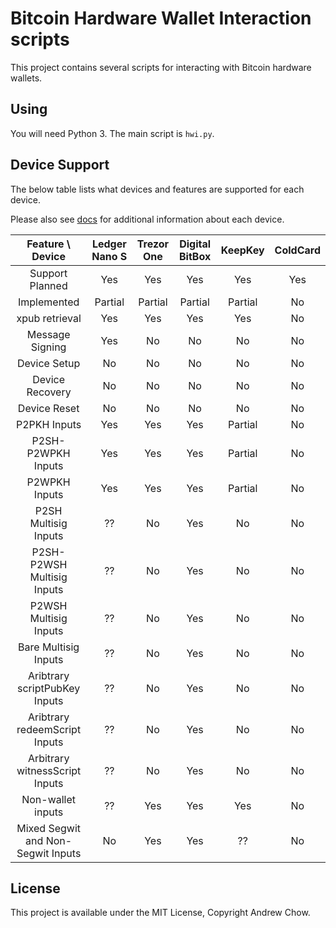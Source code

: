 # Bitcoin Hardware Wallet Interaction scripts

This project contains several scripts for interacting with Bitcoin hardware wallets.

## Using

You will need Python 3. The main script is `hwi.py`.

## Device Support

The below table lists what devices and features are supported for each device.

Please also see [docs](docs/) for additional information about each device.

| Feature \ Device | Ledger Nano S | Trezor One | Digital BitBox | KeepKey | ColdCard |
|:---:|:---:|:---:|:---:|:---:|:---:|
| Support Planned | Yes | Yes | Yes | Yes | Yes |
| Implemented | Partial | Partial | Partial | Partial | No |
| xpub retrieval | Yes | Yes | Yes | Yes | No |
| Message Signing | Yes | No | No | No | No |
| Device Setup | No | No | No | No | No |
| Device Recovery | No | No | No | No | No |
| Device Reset | No | No | No | No | No |
| P2PKH Inputs | Yes | Yes | Yes | Partial | No |
| P2SH-P2WPKH Inputs | Yes | Yes | Yes | Partial | No |
| P2WPKH Inputs | Yes | Yes | Yes | Partial | No |
| P2SH Multisig Inputs | ?? | No | Yes | No | No |
| P2SH-P2WSH Multisig Inputs | ?? | No | Yes | No | No |
| P2WSH Multisig Inputs | ?? | No | Yes | No | No |
| Bare Multisig Inputs | ?? | No | Yes | No | No |
| Aribtrary scriptPubKey Inputs | ?? | No | Yes | No | No |
| Aribtrary redeemScript Inputs | ?? | No | Yes | No | No |
| Arbitrary witnessScript Inputs | ?? | No | Yes | No | No |
| Non-wallet inputs | ?? | Yes | Yes | Yes | No |
| Mixed Segwit and Non-Segwit Inputs | No | Yes | Yes | ?? | No |

## License

This project is available under the MIT License, Copyright Andrew Chow.
